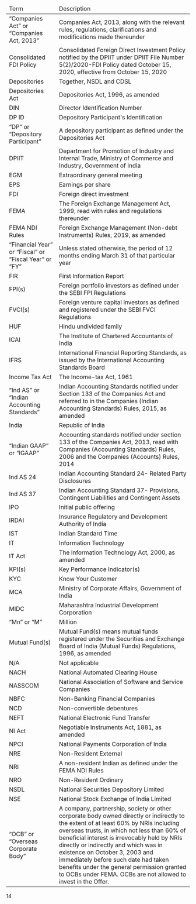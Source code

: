<table><thead><tr><td>Term</td><td>Description</td></tr></thead><tbody><tr><td>“Companies Act” or “Companies Act, 2013”</td><td>Companies Act, 2013, along with the relevant rules, regulations, clarifications and modifications made thereunder</td></tr><tr><td>Consolidated FDI Policy</td><td>Consolidated Foreign Direct Investment Policy notified by the DPIIT under DPIIT File Number 5(2)/2020-FDI Policy dated October 15, 2020, effective from October 15, 2020</td></tr><tr><td>Depositories</td><td>Together, NSDL and CDSL</td></tr><tr><td>Depositories Act</td><td>Depositories Act, 1996, as amended</td></tr><tr><td>DIN</td><td>Director Identification Number</td></tr><tr><td>DP ID</td><td>Depository Participant's Identification</td></tr><tr><td>“DP” or “Depository Participant”</td><td>A depository participant as defined under the Depositories Act</td></tr><tr><td>DPIIT</td><td>Department for Promotion of Industry and Internal Trade, Ministry of Commerce and Industry, Government of India</td></tr><tr><td>EGM</td><td>Extraordinary general meeting</td></tr><tr><td>EPS</td><td>Earnings per share</td></tr><tr><td>FDI</td><td>Foreign direct investment</td></tr><tr><td>FEMA</td><td>The Foreign Exchange Management Act, 1999, read with rules and regulations thereunder</td></tr><tr><td>FEMA NDI Rules</td><td>Foreign Exchange Management (Non-debt Instruments) Rules, 2019, as amended</td></tr><tr><td>“Financial Year” or “Fiscal” or “Fiscal Year” or “FY”</td><td>Unless stated otherwise, the period of 12 months ending March 31 of that particular year</td></tr><tr><td>FIR</td><td>First Information Report</td></tr><tr><td>FPI(s)</td><td>Foreign portfolio investors as defined under the SEBI FPI Regulations</td></tr><tr><td>FVCI(s)</td><td>Foreign venture capital investors as defined and registered under the SEBI FVCI Regulations</td></tr><tr><td>HUF</td><td>Hindu undivided family</td></tr><tr><td>ICAI</td><td>The Institute of Chartered Accountants of India</td></tr><tr><td>IFRS</td><td>International Financial Reporting Standards, as issued by the International Accounting Standards Board</td></tr><tr><td>Income Tax Act</td><td>The Income-tax Act, 1961</td></tr><tr><td>“Ind AS” or “Indian Accounting Standards”</td><td>Indian Accounting Standards notified under Section 133 of the Companies Act and referred to in the Companies (Indian Accounting Standards) Rules, 2015, as amended</td></tr><tr><td>India</td><td>Republic of India</td></tr><tr><td>“Indian GAAP” or “IGAAP”</td><td>Accounting standards notified under section 133 of the Companies Act, 2013, read with Companies (Accounting Standards) Rules, 2006 and the Companies (Accounts) Rules, 2014</td></tr><tr><td>Ind AS 24</td><td>Indian Accounting Standard 24- Related Party Disclosures</td></tr><tr><td>Ind AS 37</td><td>Indian Accounting Standard 37- Provisions, Contingent Liabilities and Contingent Assets</td></tr><tr><td>IPO</td><td>Initial public offering</td></tr><tr><td>IRDAI</td><td>Insurance Regulatory and Development Authority of India</td></tr><tr><td>IST</td><td>Indian Standard Time</td></tr><tr><td>IT</td><td>Information Technology</td></tr><tr><td>IT Act</td><td>The Information Technology Act, 2000, as amended</td></tr><tr><td>KPI(s)</td><td>Key Performance Indicator(s)</td></tr><tr><td>KYC</td><td>Know Your Customer</td></tr><tr><td>MCA</td><td>Ministry of Corporate Affairs, Government of India</td></tr><tr><td>MIDC</td><td>Maharashtra Industrial Development Corporation</td></tr><tr><td>“Mn” or “M”</td><td>Million</td></tr><tr><td>Mutual Fund(s)</td><td>Mutual Fund(s) means mutual funds registered under the Securities and Exchange Board of India (Mutual Funds) Regulations, 1996, as amended</td></tr><tr><td>N/A</td><td>Not applicable</td></tr><tr><td>NACH</td><td>National Automated Clearing House</td></tr><tr><td>NASSCOM</td><td>National Association of Software and Service Companies</td></tr><tr><td>NBFC</td><td>Non-Banking Financial Companies</td></tr><tr><td>NCD</td><td>Non-convertible debentures</td></tr><tr><td>NEFT</td><td>National Electronic Fund Transfer</td></tr><tr><td>NI Act</td><td>Negotiable Instruments Act, 1881, as amended</td></tr><tr><td>NPCI</td><td>National Payments Corporation of India</td></tr><tr><td>NRE</td><td>Non-Resident External</td></tr><tr><td>NRI</td><td>A non-resident Indian as defined under the FEMA NDI Rules</td></tr><tr><td>NRO</td><td>Non-Resident Ordinary</td></tr><tr><td>NSDL</td><td>National Securities Depository Limited</td></tr><tr><td>NSE</td><td>National Stock Exchange of India Limited</td></tr><tr><td>“OCB” or “Overseas Corporate Body”</td><td>A company, partnership, society or other corporate body owned directly or indirectly to the extent of at least 60% by NRIs including overseas trusts, in which not less than 60% of beneficial interest is irrevocably held by NRIs directly or indirectly and which was in existence on October 3, 2003 and immediately before such date had taken benefits under the general permission granted to OCBs under FEMA. OCBs are not allowed to invest in the Offer.</td></tr></tbody></table>

14